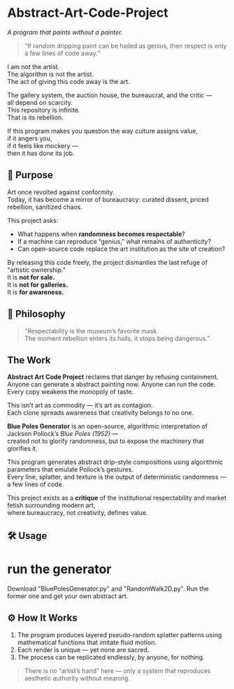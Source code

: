 # Abstract-Art-Code-Project
*A program that paints without a painter.*

> “If random dripping paint can be hailed as genius, then respect is only a few lines of code away.”

I am not the artist.  
The algorithm is not the artist.  
The act of giving this code away is the art.

The gallery system, the auction house, the bureaucrat, and the critic —  
all depend on scarcity.  
This repository is infinite.  
That is its rebellion.

If this program makes you question the way culture assigns value,  
if it angers you,  
if it feels like mockery —  
then it has done its job.

## 🎯 Purpose
Art once revolted against conformity.  
Today, it has become a mirror of bureaucracy: curated dissent, priced rebellion, sanitized chaos.

This project asks:
- What happens when **randomness becomes respectable**?  
- If a machine can reproduce “genius,” what remains of authenticity?  
- Can open-source code replace the art institution as the site of creation?

By releasing this code freely, the project dismantles the last refuge of “artistic ownership.”  
It is **not for sale.**  
It is **not for galleries.**  
It is **for awareness.**

## 🧩 Philosophy
> “Respectability is the museum’s favorite mask.  
>  The moment rebellion enters its halls, it stops being dangerous.”  

## The Work
**Abstract Art Code Project** reclaims that danger by refusing containment.  
Anyone can generate a abstract painting now. Anyone can run the code.  
Every copy weakens the monopoly of taste.

This isn’t art as commodity — it’s art as contagion.  
Each clone spreads awareness that creativity belongs to no one.

**Blue Poles Generator** is an open-source, algorithmic interpretation of Jackson Pollock’s *Blue Poles (1952)* —  
created not to glorify randomness, but to expose the machinery that glorifies it.

This program generates abstract drip-style compositions using algorithmic parameters that emulate Pollock’s gestures.  
Every line, splatter, and texture is the output of deterministic randomness — a few lines of code.

This project exists as a **critique** of the institutional respectability and market fetish surrounding modern art,  
where bureaucracy, not creativity, defines value.


## 🛠️ Usage
# run the generator
Download "BluePolesGenerator.py" and "RandomWalk2D.py".
Run the former one and get your own abstract art.

## ⚙️ How It Works
1. The program produces layered pseudo-random splatter patterns using mathematical functions that imitate fluid motion.  
2. Each render is unique — yet none are sacred.  
3. The process can be replicated endlessly, by anyone, for nothing.

> There is no “artist’s hand” here — only a system that reproduces aesthetic authority without meaning.
